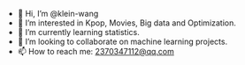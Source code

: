 - 👋 Hi, I’m @klein-wang
- 👀 I’m interested in Kpop, Movies, Big data and Optimization. 
- 🌱 I’m currently learning statistics. 
- 💞️ I’m looking to collaborate on machine learning projects. 
- 📫 How to reach me: 2370347112@qq.com

<!---
klein-wang/klein-wang is a ✨ special ✨ repository because its `README.md` (this file) appears on your GitHub profile.
You can click the Preview link to take a look at your changes.
--->
